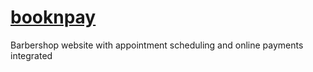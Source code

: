 
# [booknpay](https://mzitosupercuts.site/)
Barbershop website with appointment scheduling and online payments integrated 
